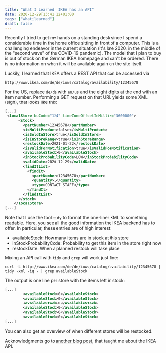 ```yaml
---
title: "What I Learned: IKEA has an API"
date: 2020-12-29T13:41:12+01:00
tags: ["whatilearned"]
draft: false
---
```


Recently I tried to get my hands on a standing desk since I spend a
considerable time in the home office sitting in front of a computer. This is a
challenging endeavor in the current situation (it's late 2020, in the middle of
the "second wave" of the COVID-19 pandemic). The model that I plan to buy is
out of stock on the German IKEA homepage and can't be ordered. There is no
information on when it will be available again on the site itself.

Luckily, I learned that IKEA offers a REST API that can be accessed via
```
http://www.ikea.com/de/de/iows/catalog/availability/12345678
```

For the US, replace `de/de` with `en/us` and the eight digits at the end with
an item number.  Performing a GET request on that URL yields some XML (sigh),
that looks like this:

```xml
[...]
 <localStore buCode="124" timeZoneOffsetInMillis="3600000">
      <stock>
        <partNumber>12345678</partNumber>
        <isMultiProduct>false</isMultiProduct>
        <isSoldInStore>true</isSoldInStore>
        <isInStoreRange>true</isInStoreRange>
        <restockDate>2021-01-22</restockDate>
        <isValidForNotification>true</isValidForNotification>
        <availableStock>0</availableStock>
        <inStockProbabilityCode>LOW</inStockProbabilityCode>
        <validDate>2020-12-29</validDate>
        <findItList>
          <findIt>
            <partNumber>12345678</partNumber>
            <quantity>1</quantity>
            <type>CONTACT_STAFF</type>
          </findIt>
        </findItList>
      </stock>
    </localStore>
[...]
```
Note that I use the tool `tidy` to format the one-liner XML to something
readable. Here, you see all the good information the IKEA backend has to offer.
In particular, these entries are of high interest:

* availableStock: How many items are in stock at this store
* inStockProbabilityCode: Probability to get this item in the store right now
* restockDate: When a planned restock will take place

Mixing an API call with `tidy` and `grep` will work just fine:
```
curl -L http://www.ikea.com/de/de/iows/catalog/availability/12345678 | tidy -xml -iq - | grep availableStock
```
The output is one line per store with the items left in stock:
```xml
[...]
        <availableStock>0</availableStock>
        <availableStock>0</availableStock>
        <availableStock>0</availableStock>
        <availableStock>0</availableStock>
        <availableStock>0</availableStock>
        <availableStock>0</availableStock>
[...]
```
You can also get an overview of when different stores will be restocked.

Acknowledgments go to [another blog post](https://medium.com/@JoshuaAJung/api-of-the-day-ikea-availability-checks-8678794a9b52), that taught me about the IKEA API.
